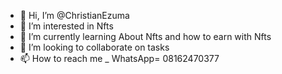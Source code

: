 - 👋 Hi, I’m @ChristianEzuma
- 👀 I’m interested in Nfts
- 🌱 I’m currently learning About Nfts and how to earn with Nfts
- 💞️ I’m looking to collaborate on tasks
- 📫 How to reach me _ WhatsApp= 08162470377

<!---
ChristianEzuma/ChristianEzuma is a ✨ special ✨ repository because its `README.md` (this file) appears on your GitHub profile.
You can click the Preview link to take a look at your changes.
--->
